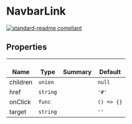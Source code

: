 # NavbarLink
  [![standard-readme compliant](https://img.shields.io/badge/standard--readme-OK-green.svg?style=flat-square)](https://github.com/RichardLitt/standard-readme)
  

  ## Properties
  | </br>Name | </br>Type | </br>Summary | </br>Default | 
| ---- | ---- | ---- | ---- |
| children | `union` |  | `null` |
| href | `string` |  | `'#'` |
| onClick | `func` |  | `() => {}` |
| target | `string` |  | `''` |